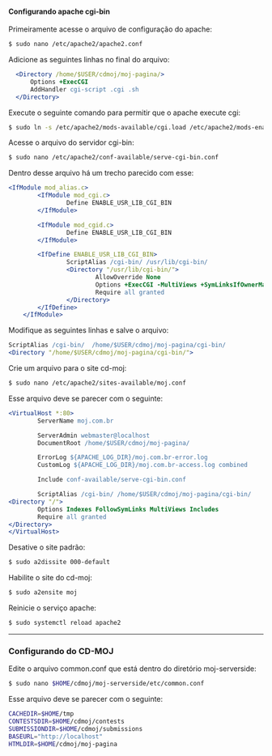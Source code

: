 #### Configurando apache cgi-bin

Primeiramente acesse o arquivo de configuração do apache:

```bash
$ sudo nano /etc/apache2/apache2.conf
```

Adicione as seguintes linhas no final do arquivo:

```apache
  <Directory /home/$USER/cdmoj/moj-pagina/>
      Options +ExecCGI
      AddHandler cgi-script .cgi .sh
  </Directory>
```

Execute o seguinte comando para permitir que o apache execute cgi:

```bash
$ sudo ln -s /etc/apache2/mods-available/cgi.load /etc/apache2/mods-enabled/cgi.load
```

Acesse o arquivo do servidor cgi-bin:

```bash
$ sudo nano /etc/apache2/conf-available/serve-cgi-bin.conf
```

Dentro desse arquivo há um trecho parecido com esse:

```apache
<IfModule mod_alias.c>
        <IfModule mod_cgi.c>
                Define ENABLE_USR_LIB_CGI_BIN
        </IfModule>

        <IfModule mod_cgid.c>
                Define ENABLE_USR_LIB_CGI_BIN
        </IfModule>

        <IfDefine ENABLE_USR_LIB_CGI_BIN>
                ScriptAlias /cgi-bin/ /usr/lib/cgi-bin/
                <Directory "/usr/lib/cgi-bin/">
                        AllowOverride None
                        Options +ExecCGI -MultiViews +SymLinksIfOwnerMatch
                        Require all granted
                </Directory>
        </IfDefine>
    </IfModule>
```

Modifique as seguintes linhas e salve o arquivo:

```apache
ScriptAlias /cgi-bin/  /home/$USER/cdmoj/moj-pagina/cgi-bin/
<Directory "/home/$USER/cdmoj/moj-pagina/cgi-bin/">
```

Crie um arquivo para o site cd-moj:

```bash
$ sudo nano /etc/apache2/sites-available/moj.conf
```

Esse arquivo deve se parecer com o seguinte:

```apache
<VirtualHost *:80>
        ServerName moj.com.br

        ServerAdmin webmaster@localhost
        DocumentRoot /home/$USER/cdmoj/moj-pagina/

        ErrorLog ${APACHE_LOG_DIR}/moj.com.br-error.log
        CustomLog ${APACHE_LOG_DIR}/moj.com.br-access.log combined

        Include conf-available/serve-cgi-bin.conf

        ScriptAlias /cgi-bin/ /home/$USER/cdmoj/moj-pagina/cgi-bin/
<Directory "/">
        Options Indexes FollowSymLinks MultiViews Includes
        Require all granted
</Directory>
</VirtualHost>
```

Desative o site padrão:

```bash
$ sudo a2dissite 000-default
```

Habilite o site do cd-moj:

```bash
$ sudo a2ensite moj
```

Reinicie o serviço apache:

```bash
$ sudo systemctl reload apache2
```

---

### Configurando do CD-MOJ

Edite o arquivo common.conf que está dentro do diretório moj-serverside:

```bash
$ sudo nano $HOME/cdmoj/moj-serverside/etc/common.conf
```

Esse arquivo deve se parecer com o seguinte:

```bash
CACHEDIR=$HOME/tmp
CONTESTSDIR=$HOME/cdmoj/contests
SUBMISSIONDIR=$HOME/cdmoj/submissions
BASEURL="http://localhost"
HTMLDIR=$HOME/cdmoj/moj-pagina
```
